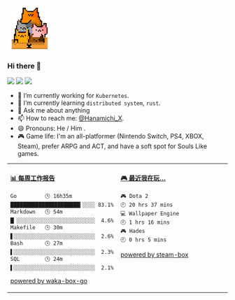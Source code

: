 <img src="https://github.com/x893675/x893675/blob/master/img/cat.gif" width="100">

### Hi there 👋

![](https://img.shields.io/badge/macOS-catalina-d0d1d4)
![](https://img.shields.io/badge/Go-1.14.4-1cadd5)
![](https://img.shields.io/badge/Rust-1.44.1-orange)

- 🔭 I’m currently working for `Kubernetes`.
- 🌱 I’m currently learning `distributed system`, `rust`.
- 💬 Ask me about anything
- 📫 How to reach me: [@Hanamichi_X](https://t.me/Hanamichi_X).
- 😄 Pronouns: He / Him .
- 🎮 Game life: I'm an all-platformer (Nintendo Switch, PS4, XBOX, Steam), prefer ARPG and ACT, and have a soft spot for Souls Like games.

<!--
**x893675/x893675** is a ✨ _special_ ✨ repository because its `README.md` (this file) appears on your GitHub profile.

Here are some ideas to get you started:

- 🔭 I’m currently working on ...
- 🌱 I’m currently learning ...
- 👯 I’m looking to collaborate on ...
- 🤔 I’m looking for help with ...
- 💬 Ask me about ...
- 📫 How to reach me: ...
- 😄 Pronouns: ...
- ⚡ Fun fact: ...
-->


<table>
<tr>
<td valign="top" width="50%">

<!-- waka-box start -->
#### <a href="https://gist.github.com/02306cfa1b532bd1a8432087894ced2a" target="_blank">📊 每周工作报告</a>
```text
Go         🕓 16h35m ██████████████████████▍░░░░ 83.1%
Markdown   🕓 54m    █▏░░░░░░░░░░░░░░░░░░░░░░░░░  4.6%
Makefile   🕓 30m    ▋░░░░░░░░░░░░░░░░░░░░░░░░░░  2.6%
Bash       🕓 27m    ▌░░░░░░░░░░░░░░░░░░░░░░░░░░  2.3%
SQL        🕓 24m    ▌░░░░░░░░░░░░░░░░░░░░░░░░░░  2.1%
```
<!-- Powered by https://github.com/x893675/waka-box-go . -->
<!-- waka-box end -->

[powered by waka-box-go](https://github.com/x893675/waka-box-go)

</td>
<td valign="top" width="50%">

<!-- steam-box start -->
#### <a href="https://gist.github.com/7643b2d2c095ae2572bdd1e1b729515f" target="_blank">🎮 最近我在玩…</a>
```text
🎮 Dota 2                           🕘 20 hrs 37 mins
💻 Wallpaper Engine                 🕘 1 hrs 16 mins
🎮 Hades                            🕘 0 hrs 5 mins
```
<!-- Powered by https://github.com/YouEclipse/steam-box . -->
<!-- steam-box end -->

[powered by steam-box](https://github.com/x893675/steam-box)

</td>
</tr>
</table>
